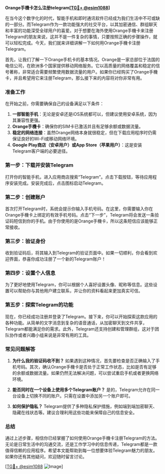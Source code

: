 **Orange手機卡怎么注册telegram[[TG💪+ @esim1088](https://t.me/s/esim1088)]**

在当今这个数字化的时代，智能手机和即时通讯软件已经成为我们生活中不可或缺的一部分。而Telegram作为一款功能强大的社交平台，以其加密通信、群组聊天和丰富的功能深受全球用户的喜爱。对于想要在海外使用Orange手機卡来注册Telegram的朋友来说，这并不是一件复杂的事情，只要按照正确的步骤操作，就可以轻松完成。今天，我们就来详细讲解一下如何用Orange手機卡注册Telegram。

首先，让我们了解一下Orange手机卡的基本情况。Orange是一家总部位于法国的电信公司，在欧洲多个国家提供移动网络服务。它以高质量的网络覆盖和稳定的信号著称，非常适合需要频繁使用数据流量的用户。如果你已经购买了Orange手機卡，并且希望用它来注册Telegram，那么接下来的内容将对你非常有用。

### **准备工作**
在开始之前，你需要确保自己的设备满足以下条件：
1. **一部智能手机**：无论是安卓还是iOS系统都可以，但建议使用安卓系统，因为其兼容性更强。
2. **Orange手機卡**：确保你的SIM卡已激活并且有足够余额或数据流量。
3. **稳定的网络连接**：虽然Orange网络本身就很稳定，但在下载应用程序时仍需保证良好的Wi-Fi或移动网络环境。
4. **Google Play商店（安卓用户）或App Store（苹果用户）**：这是安装Telegram客户端的必要途径。

### **第一步：下载并安装Telegram**
打开你的智能手机，进入应用商店搜索“Telegram”。点击下载按钮，等待应用程序安装完成。安装完成后，点击图标启动Telegram。

### **第二步：创建账户**
首次打开Telegram时，系统会提示你输入手机号码。在这里，你需要输入你在Orange手機卡上绑定的有效手机号码。点击“下一步”，Telegram将会发送一条验证码短信到你的手机。由于你使用的是Orange手機卡，所以这条短信应该能够正常接收。

### **第三步：验证身份**
收到验证码后，将其输入到Telegram的验证页面中。如果一切顺利，你会看到欢迎界面，恭喜你成功注册了一个新的Telegram账户！

### **第四步：设置个人信息**
为了更好地使用Telegram，你可以根据个人喜好设置头像、昵称等信息。这些设置可以帮助你与其他用户建立联系，并让你的资料看起来更加真实可信。

### **第五步：探索Telegram的功能**
现在，你已经成功注册并登录了Telegram。接下来，你可以开始探索这款应用的各种功能。从简单的文字消息到复杂的语音通话，从加密聊天到文件共享，Telegram都能满足你的需求。此外，Telegram还支持创建和管理群组，这对于团队协作或者兴趣小组来说是非常有用的工具。

### **常见问题解答**
1. **为什么我的验证码收不到？**
   如果遇到这种情况，首先要检查是否正确输入了手机号码。其次，确认Orange手機卡是否处于正常工作状态，比如是否有足够的余额或数据流量。如果仍然无法解决问题，可以尝试重启手机或者更换网络环境。

2. **能否同时在一个设备上使用多个Telegram账户？**
   是的，Telegram允许在同一台设备上切换不同的账户。只需在设置中添加另一个账户即可。

3. **如何保护隐私？**
   Telegram提供了多种隐私保护措施，例如端到端加密聊天、隐藏在线状态等。建议合理利用这些功能来保障自己的信息安全。

### **总结**
通过上述步骤，相信你已经掌握了如何使用Orange手機卡注册Telegram的方法。无论是日常生活中的沟通交流，还是工作学习中的信息传递，Telegram都是一款值得信赖的应用程序。希望本文能帮助到每一位想要体验Telegram魅力的朋友。如果你还有其他疑问，欢迎随时留言讨论。

[[TG💪+ @esim1088](https://t.me/s/esim1088) ![Image](https://i.postimg.cc/4NQfJmqS/Snipaste-2025-05-13-00-14-12.png)]